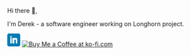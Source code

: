 Hi there 👋,

I'm Derek - a software engineer working on Longhorn project.

<p align='left'>
<a href="https://www.linkedin.com/in/jwsu/"><img height="30" src="https://github.com/derekbit/derekbit/blob/main/icon/linkedin.png?raw=true"></a>
<a href='https://ko-fi.com/G2G8HEJ1M' target='_blank'><img height='36' style='border:0px;height:36px;' src='https://storage.ko-fi.com/cdn/kofi3.png?v=3' border='0' alt='Buy Me a Coffee at ko-fi.com' /></a>
</p>



